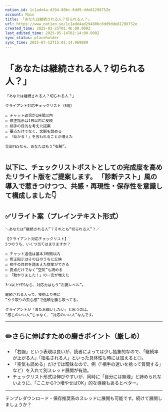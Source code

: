 ```yaml
---
notion_id: 1c1ade4a-d294-80bc-8dd9-dde81298752e
account: Main
title: 「あなたは継続される人？切られる人？」
url: https://www.notion.so/1c1ade4ad29480bc8dd9dde81298752e
created_time: 2025-03-25T01:46:00.000Z
last_edited_time: 2025-05-14T02:14:00.000Z
sync_status: placeholder
sync_time: 2025-07-12T15:01:14.969889
---
```

# 「あなたは継続される人？切られる人？」

```plain text
「あなたは継続される人？切られる人？」

クライアント対応チェックリスト（5選）

☑️ チャット返信が1時間以内
☑️ 修正指示は1日以内に反映
☑️ 相手の目的を考えた提案
☑️ 要点だけでなく、文脈も読める
☑️ 「助かる！」を言われることが増えた

全部YESなら、あなたはもう“右腕”。


```
以下に、チェックリストポストとしての完成度を高めたリライト版をご提案します。
「診断テスト」風の導入で惹きつけつつ、共感・再現性・保存性を意識して構成しました👇
---
## ✅リライト案（プレインテキスト形式）
```plain text
＼あなたは“継続される人”？それとも“切られる人”？／

【クライアント対応チェックリスト】
5つのうち、いくつ当てはまりますか？

☑️ チャット返信は基本1時間以内
☑️ 修正指示はその日のうちに反映
☑️ 相手の目的を踏まえた提案ができる
☑️ 要点だけでなく“空気”も読める
☑️ 「助かりました！」の一言が増えた

3つ以上YESなら、対応力はもう“右腕レベル”。

継続される人って、技術より先に
“やり取りの安心感”で信頼を勝ち取ってる。

クライアントが「またお願いしたい」と思うのは、
“感じのいい人”じゃなく、“対応のいい人”なんです。

```
---
## ✏️さらに伸ばすための磨きポイント（厳しめ）
- 「右腕」という表現は良いが、読者によっては少し抽象的なので、「継続率が上がる人」「指名される人」といった具体性も時には加えると◎。
- 「空気も読める」だけでは曖昧なので、例（「相手の迷いを拾って質問する」など）を入れて別スレッド展開が有効。
- チェックリスト形式は伸びやすいが、同時に「自分には無理」と諦められないように、「ここから1つ増やせばOK」的な導線もあるとベター。
---
テンプレダウンロード・保存推奨系のスレッドに展開も可能です。続けて展開しましょうか？